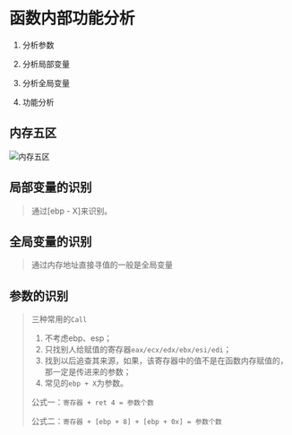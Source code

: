 # 函数内部功能分析

1. 分析参数

2. 分析局部变量

3. 分析全局变量

4. 功能分析

## 内存五区

![内存五区](./Picture/内存五区.png)

## 局部变量的识别

> 通过[ebp - X]来识别。

## 全局变量的识别

> 通过内存地址直接寻值的一般是全局变量

## 参数的识别

>三种常用的`Call`
>
>1. 不考虑ebp、esp；
>2. 只找别人给赋值的寄存器`eax/ecx/edx/ebx/esi/edi`；
>3. 找到以后追查其来源，如果，该寄存器中的值不是在函数内存赋值的，那一定是传进来的参数；
>4. 常见的`ebp + X`为参数。
>
>公式一：`寄存器 + ret 4 = 参数个数`
>
>公式二：`寄存器 + [ebp + 8] + [ebp + 0x] = 参数个数`

